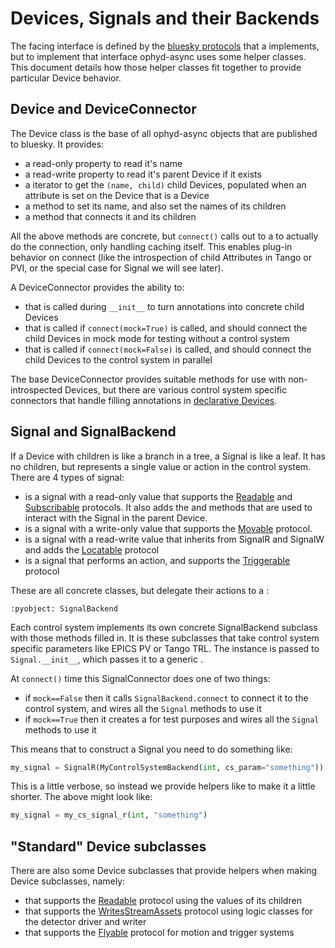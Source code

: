 # Devices, Signals and their Backends

The [](#bluesky.run_engine.RunEngine) facing interface is defined by the [bluesky protocols](inv:bluesky#hardware) that a [](#Device) implements, but to implement that interface ophyd-async uses some helper classes. This document details how those helper classes fit together to provide particular Device behavior.

## Device and DeviceConnector

The Device class is the base of all ophyd-async objects that are published to bluesky. It provides:
- a [](#Device.name) read-only property to read it's name
- a [](#Device.parent) read-write property to read it's parent Device if it exists
- a [](#Device.children) iterator to get the `(name, child)` child Devices, populated when an attribute is set on the Device that is a Device
- a [](#Device.set_name) method to set its name, and also set the names of its children
- a [](#Device.connect) method that connects it and its children

All the above methods are concrete, but `connect()` calls out to a [](#DeviceConnector) to actually do the connection, only handling caching itself. This enables plug-in behavior on connect (like the introspection of child Attributes in Tango or PVI, or the special case for Signal we will see later).

A DeviceConnector provides the ability to:
- [](#DeviceConnector.create_children_from_annotations) that is called during `__init__` to turn annotations into concrete child Devices
- [](#DeviceConnector.connect_mock) that is called if `connect(mock=True)` is called, and should connect the child Devices in mock mode for testing without a control system
- [](#DeviceConnector.connect_real) that is called if `connect(mock=False)` is called, and should connect the child Devices to the control system in parallel

The base DeviceConnector provides suitable methods for use with non-introspected Devices, but there are various control system specific connectors that handle filling annotations in [declarative Devices](./declarative-vs-procedural.md).

## Signal and SignalBackend

If a Device with children is like a branch in a tree, a Signal is like a leaf. It has no children, but represents a single value or action in the control system. There are 4 types of signal:
- [](#SignalR) is a signal with a read-only value that supports the [Readable](#bluesky.protocols.Readable) and [Subscribable](#bluesky.protocols.Subscribable) protocols. It also adds the [](#SignalR.get_value) and [](#SignalR.subscribe_value) methods that are used to interact with the Signal in the parent Device.
- [](#SignalW) is a signal with a write-only value that supports the [Movable](#bluesky.protocols.Movable) protocol.
- [](#SignalRW) is a signal with a read-write value that inherits from SignalR and SignalW and adds the [Locatable](#bluesky.protocols.Locatable) protocol
- [](#SignalX) is a signal that performs an action, and supports the [Triggerable](#bluesky.protocols.Triggerable) protocol

These are all concrete classes, but delegate their actions to a [](#SignalBackend):
```{literalinclude} ../../src/ophyd_async/core/_signal_backend.py
:pyobject: SignalBackend
```

Each control system implements its own concrete SignalBackend subclass with those methods filled in. It is these subclasses that take control system specific parameters like EPICS PV or Tango TRL. The instance is passed to `Signal.__init__`, which passes it to a generic [](#SignalConnector).

At `connect()` time this SignalConnector does one of two things:
- if `mock==False` then it calls `SignalBackend.connect` to connect it to the control system, and wires all the `Signal` methods to use it
- if `mock==True` then it creates a [](#MockSignalBackend) for test purposes and wires all the `Signal` methods to use it

This means that to construct a Signal you need to do something like:
```python
my_signal = SignalR(MyControlSystemBackend(int, cs_param="something"))
```

This is a little verbose, so instead we provide helpers like [](#soft_signal_rw) to make it a little shorter. The above might look like:
```python
my_signal = my_cs_signal_r(int, "something")
```

## "Standard" Device subclasses

There are also some Device subclasses that provide helpers when making Device subclasses, namely:
- [](#StandardReadable) that supports the [Readable](#bluesky.protocols.Readable) protocol using the values of its children
- [](#StandardDetector) that supports the [WritesStreamAssets](#bluesky.protocols.WritesStreamAssets) protocol using logic classes for the detector driver and writer
- [](#StandardFlyer) that supports the [Flyable](#bluesky.protocols.Flyable) protocol for motion and trigger systems
